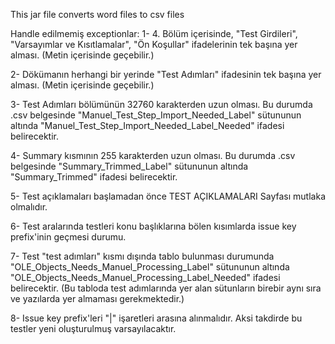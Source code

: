 This jar file converts word files to csv files 

Handle edilmemiş exceptionlar:
1- 4. Bölüm içerisinde, "Test Girdileri", "Varsayımlar ve Kısıtlamalar", "Ön Koşullar" ifadelerinin tek başına yer alması. (Metin içerisinde geçebilir.)

2- Dökümanın herhangi bir yerinde "Test Adımları" ifadesinin tek başına yer alması. (Metin içerisinde geçebilir.)

3- Test Adımları bölümünün 32760 karakterden uzun olması. Bu durumda .csv belgesinde "Manuel_Test_Step_Import_Needed_Label" sütununun altında "Manuel_Test_Step_Import_Needed_Label_Needed" ifadesi belirecektir.

4- Summary kısmının 255 karakterden uzun olması. Bu durumda .csv belgesinde "Summary_Trimmed_Label" sütununun altında "Summary_Trimmed" ifadesi belirecektir.

5- Test açıklamaları başlamadan önce TEST AÇIKLAMALARI Sayfası mutlaka olmalıdır.

6- Test aralarında testleri konu başlıklarına bölen kısımlarda issue key prefix'inin geçmesi durumu.

7- Test "test adımları" kısmı dışında tablo bulunması durumunda "OLE_Objects_Needs_Manuel_Processing_Label" sütununun altında "OLE_Objects_Needs_Manuel_Processing_Label_Needed" ifadesi belirecektir. (Bu tabloda test adımlarında yer alan sütunların birebir aynı sıra ve yazılarda yer almaması gerekmektedir.)

8- Issue key prefix'leri "|" işaretleri arasına alınmalıdır. Aksi takdirde bu testler yeni oluşturulmuş varsayılacaktır.